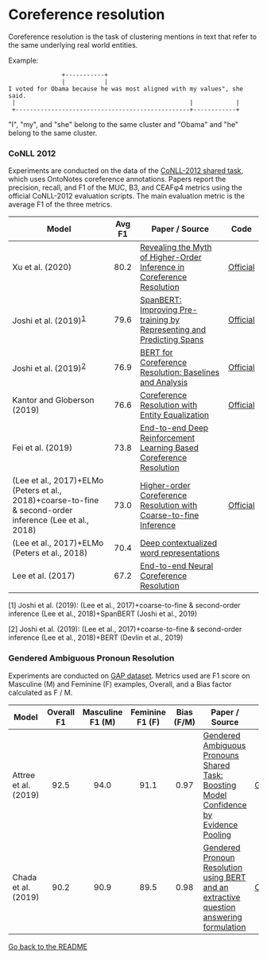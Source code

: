 # Coreference resolution

Coreference resolution is the task of clustering mentions in text that refer to the same underlying real world entities.

Example:

```
               +-----------+
               |           |
I voted for Obama because he was most aligned with my values", she said.
 |                                                 |            |
 +-------------------------------------------------+------------+
```

"I", "my", and "she" belong to the same cluster and "Obama" and "he" belong to the same cluster.

### CoNLL 2012

Experiments are conducted on the data of the [CoNLL-2012 shared task](http://www.aclweb.org/anthology/W12-4501), which
uses OntoNotes coreference annotations. Papers
report the precision, recall, and F1 of the MUC, B3, and CEAFφ4 metrics using the official
CoNLL-2012 evaluation scripts. The main evaluation metric is the average F1 of the three metrics.

| Model           | Avg F1 |  Paper / Source | Code |
| ------------- | :-----:| --- | --- |
| Xu et al. (2020) | 80.2 | [Revealing the Myth of Higher-Order Inference in Coreference Resolution](https://arxiv.org/abs/2009.12013) |[Official](https://github.com/emorynlp/coref-hoi) |
| Joshi et al. (2019)<sup>[1](#myfootnote1)</sup> | 79.6 | [SpanBERT: Improving Pre-training by Representing and Predicting Spans](https://arxiv.org/pdf/1907.10529) |[Official](https://github.com/facebookresearch/SpanBERT) |
| Joshi et al. (2019)<sup>[2](#myfootnote2)</sup> | 76.9 | [BERT for Coreference Resolution: Baselines and Analysis](https://arxiv.org/abs/1908.09091) | [Official](https://github.com/mandarjoshi90/coref) |
| Kantor and Globerson (2019) | 76.6 | [Coreference Resolution with Entity Equalization](https://www.aclweb.org/anthology/P19-1066/) | [Official](https://github.com/kkjawz/coref-ee) |
| Fei et al. (2019) | 73.8 | [End-to-end Deep Reinforcement Learning Based Coreference Resolution](https://www.aclweb.org/anthology/P19-1064/) | |
| (Lee et al., 2017)+ELMo (Peters et al., 2018)+coarse-to-fine & second-order inference (Lee et al., 2018) | 73.0 | [Higher-order Coreference Resolution with Coarse-to-fine Inference](http://aclweb.org/anthology/N18-2108) | [Official](https://github.com/kentonl/e2e-coref) |
| (Lee et al., 2017)+ELMo (Peters et al., 2018) | 70.4 | [Deep contextualized word representations](https://arxiv.org/abs/1802.05365) | |
| Lee et al. (2017) | 67.2 | [End-to-end Neural Coreference Resolution](https://arxiv.org/abs/1707.07045) | |

<a name="myfootnote1">[1]</a> Joshi et al. (2019): (Lee et al., 2017)+coarse-to-fine & second-order inference (Lee et al., 2018)+SpanBERT (Joshi et al., 2019)

<a name="myfootnote2">[2]</a> Joshi et al. (2019): (Lee et al., 2017)+coarse-to-fine & second-order inference (Lee et al., 2018)+BERT (Devlin et al., 2019)

### Gendered Ambiguous Pronoun Resolution

Experiments are conducted on [GAP dataset](https://github.com/google-research-datasets/gap-coreference). 
Metrics used are F1 score on Masculine (M) and Feminine (F) examples, Overall, and a Bias factor calculated as F / M.

| Model           | Overall F1 | Masculine F1 (M) | Feminine F1 (F) | Bias (F/M) | Paper / Source | Code |
| ------------- | :-----:| :-----:| :-----:| :-----:| --- | --- |
| Attree et al. (2019) | 92.5 | 94.0 | 91.1 | 0.97 | [Gendered Ambiguous Pronouns Shared Task: Boosting Model Confidence by Evidence Pooling](https://arxiv.org/abs/1906.00839) | [GREP](https://github.com/sattree/gap) |
| Chada et al. (2019) | 90.2 | 90.9 | 89.5 | 0.98 | [Gendered Pronoun Resolution using BERT and an extractive question answering formulation](https://arxiv.org/abs/1906.03695) | [CorefQA](https://github.com/rakeshchada/corefqa) |


[Go back to the README](../README.md)
